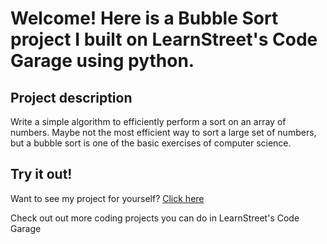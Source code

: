 
Welcome! Here is a Bubble Sort project I built on LearnStreet's Code Garage using python.
===============================================================================================================

Project description
-------------------------

Write a simple algorithm to efficiently perform a sort on an array of numbers. Maybe not the most efficient way to sort a large set of numbers, but a bubble sort is one of the basic exercises of computer science.

Try it out!
--------------

Want to see my project for yourself? [Click here](http://www.learnstreet.com//view_profile/50aa747d76b99c14c5002d51/project)

Check out out more coding projects you can do in LearnStreet's Code Garage
		